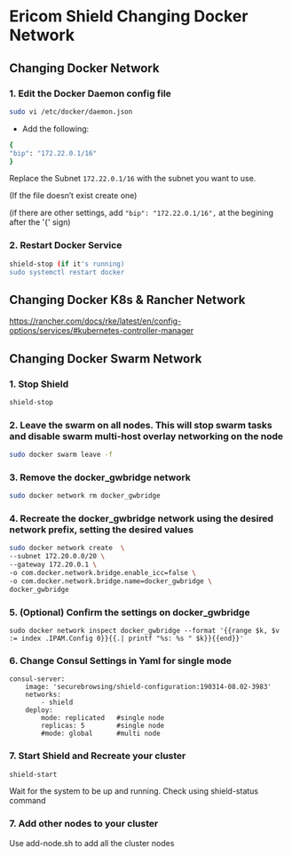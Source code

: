 # Ericom Shield Changing Docker Network

## Changing Docker Network

### 1. Edit the Docker Daemon config file

```bash
sudo vi /etc/docker/daemon.json
```

- Add the following:

```bash
{
"bip": "172.22.0.1/16"
}
```
Replace the Subnet `172.22.0.1/16` with the subnet you want to use.

(If the file doesn’t exist create one)

(if there are other settings, add `"bip": "172.22.0.1/16",` at the begining after the '{' sign)

### 2. Restart Docker Service

```bash
shield-stop (if it's running)
sudo systemctl restart docker
```

## Changing Docker K8s & Rancher Network

https://rancher.com/docs/rke/latest/en/config-options/services/#kubernetes-controller-manager

## Changing Docker Swarm Network

### 1. Stop Shield

```bash
shield-stop
```

### 2. Leave the swarm on all nodes. This will stop swarm tasks and disable swarm multi-host overlay networking on the node

```bash
sudo docker swarm leave -f
```

### 3. Remove the docker_gwbridge network

```bash
sudo docker network rm docker_gwbridge
```

### 4. Recreate the docker_gwbridge network using the desired network prefix, setting the desired values

```bash
sudo docker network create  \
--subnet 172.20.0.0/20 \
--gateway 172.20.0.1 \
-o com.docker.network.bridge.enable_icc=false \
-o com.docker.network.bridge.name=docker_gwbridge \
docker_gwbridge
```

### 5. (Optional) Confirm the settings on docker_gwbridge

`sudo docker network inspect docker_gwbridge --format '{{range $k, $v := index .IPAM.Config 0}}{{.| printf "%s: %s " $k}}{{end}}'`

### 6. Change Consul Settings in Yaml for single mode

    consul-server:
        image: 'securebrowsing/shield-configuration:190314-08.02-3983'
        networks:
            - shield
        deploy:
            mode: replicated   #single node
            replicas: 5        #single node
            #mode: global      #multi node

### 7. Start Shield and Recreate your cluster

```bash
shield-start
```

Wait for the system to be up and running.
Check using shield-status command

### 7. Add other nodes to your cluster

Use add-node.sh to add all the cluster nodes
